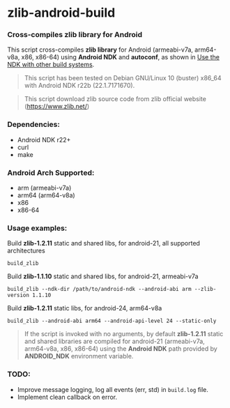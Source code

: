 # zlib-android-build

### Cross-compiles zlib library for Android

This script cross-compiles **zlib library** for Android (armeabi-v7a, arm64-v8a, x86, x86-64) using **Android NDK** and **autoconf**, as shown in [Use the NDK with other build systems](https://developer.android.com/ndk/guides/other_build_systems#autoconf).

> This script has been tested on Debian GNU/Linux 10 (buster) x86_64 with Android NDK r22b (22.1.7171670).

> This script download zlib source code from zlib official website (https://www.zlib.net/)

### Dependencies:

- Android NDK r22+
- curl
- make

### Android Arch Supported:

- arm (armeabi-v7a)
- arm64 (arm64-v8a)
- x86
- x86-64

### Usage examples:

Build **zlib-1.2.11** static and shared libs, for android-21, all supported architectures

```
build_zlib
```

Build **zlib-1.1.10** static and shared libs, for android-21, armeabi-v7a

```
build_zlib --ndk-dir /path/to/android-ndk --android-abi arm --zlib-version 1.1.10
```

Build **zlib-1.2.11** static libs, for android-24, arm64-v8a

```
build_zlib --android-abi arm64 --android-api-level 24 --static-only
```

> If the script is invoked with no arguments, by default **zlib-1.2.11** static and shared libraries are compiled for android-21 (armeabi-v7a, arm64-v8a, x86, x86-64) using the **Android NDK** path provided by **ANDROID_NDK** environment variable.

### TODO:

- Improve message logging, log all events (err, std) in `build.log` file.
- Implement clean callback on error.
